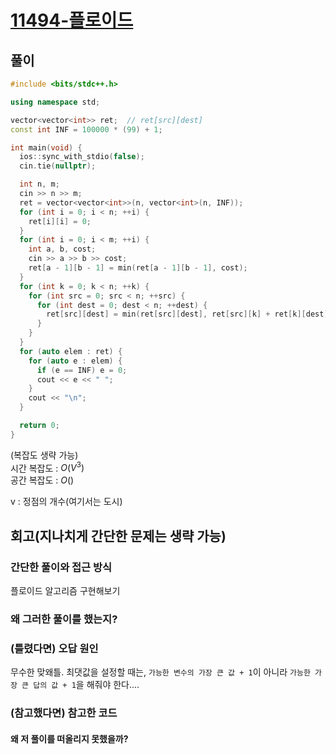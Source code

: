 # [11494-플로이드](https://www.acmicpc.net/problem/11494)

## 풀이

```cpp
#include <bits/stdc++.h>

using namespace std;

vector<vector<int>> ret;  // ret[src][dest]
const int INF = 100000 * (99) + 1;

int main(void) {
  ios::sync_with_stdio(false);
  cin.tie(nullptr);

  int n, m;
  cin >> n >> m;
  ret = vector<vector<int>>(n, vector<int>(n, INF));
  for (int i = 0; i < n; ++i) {
    ret[i][i] = 0;
  }
  for (int i = 0; i < m; ++i) {
    int a, b, cost;
    cin >> a >> b >> cost;
    ret[a - 1][b - 1] = min(ret[a - 1][b - 1], cost);
  }
  for (int k = 0; k < n; ++k) {
    for (int src = 0; src < n; ++src) {
      for (int dest = 0; dest < n; ++dest) {
        ret[src][dest] = min(ret[src][dest], ret[src][k] + ret[k][dest]);
      }
    }
  }
  for (auto elem : ret) {
    for (auto e : elem) {
      if (e == INF) e = 0;
      cout << e << " ";
    }
    cout << "\n";
  }

  return 0;
}
```

(복잡도 생략 가능)  
시간 복잡도 : $O(V^3)$  
공간 복잡도 : $O()$   

v : 정점의 개수(여기서는 도시)

## 회고(지나치게 간단한 문제는 생략 가능)

### 간단한 풀이와 접근 방식

플로이드 알고리즘 구현해보기

### 왜 그러한 풀이를 했는지?



### (틀렸다면) 오답 원인

무수한 맞왜틀. 최댓값을 설정할 때는, `가능한 변수의 가장 큰 값 + 1`이 아니라 `가능한 가장 큰 답의 값 + 1`을 해줘야 한다....

### (참고했다면) 참고한 코드

#### 왜 저 풀이를 떠올리지 못했을까?

